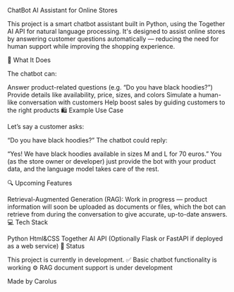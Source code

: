 ChatBot AI Assistant for Online Stores

This project is a smart chatbot assistant built in Python, using the Together AI API for natural language processing. It's designed to assist online stores by answering customer questions automatically — reducing the need for human support while improving the shopping experience.

🧠 What It Does

The chatbot can:

Answer product-related questions (e.g. “Do you have black hoodies?”)
Provide details like availability, price, sizes, and colors
Simulate a human-like conversation with customers
Help boost sales by guiding customers to the right products
🛍 Example Use Case

Let’s say a customer asks:

“Do you have black hoodies?”
The chatbot could reply:

“Yes! We have black hoodies available in sizes M and L for 70 euros.”
You (as the store owner or developer) just provide the bot with your product data, and the language model takes care of the rest.

🔍 Upcoming Features

Retrieval-Augmented Generation (RAG):
Work in progress — product information will soon be uploaded as documents or files, which the bot can retrieve from during the conversation to give accurate, up-to-date answers.
💻 Tech Stack

Python
Html&CSS
Together AI API
(Optionally Flask or FastAPI if deployed as a web service)
🧪 Status

This project is currently in development.
✅ Basic chatbot functionality is working
⚙️ RAG document support is under development

Made by Carolus
